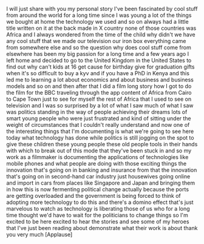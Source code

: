 
I will just share with you my personal
story I&#39;ve been fascinated by cool stuff
from around the world for a long time
since I was young a lot of the things we
bought at home the technology we used
and so on always had a little title
written on it at the back made in X
country none of those countries was
Africa and I always wondered from the
time of the child why didn&#39;t we have any
cool stuff that we made our television
our iron box everything came from
somewhere else and so the question why
does cool stuff come from elsewhere has
been my big passion for a long time and
a few years ago I left home and decided
to go to the United Kingdom in the
United States to find out why can&#39;t kids
at 16 get cause for birthday give for
graduation gifts when it&#39;s so difficult
to buy a kyv and if you have a PhD in
Kenya and this led me to learning a lot
about economics and about business and
business models and so on and then after
that I did a film long story how I got
to do the film for the BBC traveling
through the app content of Africa from
Cairo to Cape Town
just to see for myself the rest of
Africa that I used to see on television
and I was so surprised by a lot of what
I saw much of what I saw was politics
standing in the way of people achieving
their dreams lots of smart young people
who were just frustrated and kind of
sitting under the weight of
circumstances that I couldn&#39;t really
understand and now one of the
interesting things that I&#39;m documenting
is what we&#39;re going to see here today
what technology has done while politics
is still jogging on the spot to give
these children these young people these
old people tools in their hands with
which to break out of this mode that
they&#39;ve been stuck in and so my work as
a filmmaker is documenting the
applications of technologies like mobile
phones and what people are doing with
those exciting things the innovation
that&#39;s going on in banking and insurance
from that the innovation that&#39;s going on
in second-hand car industry just
housewives going online and import
in cars from places like Singapore and
Japan and bringing them in how this is
now fermenting political change actually
because the ports are getting overloaded
and the government is being forced to
think of adopting more technology to do
this and there&#39;s a domino effect that&#39;s
just marvelous to watch as technology is
liberating those of us who for a long
time thought we&#39;d have to wait for the
politicians to change things so I&#39;m
excited to be here excited to hear the
stories and see some of my heroes that
I&#39;ve just been reading about demonstrate
what their work is about thank you very
much
[Applause]
